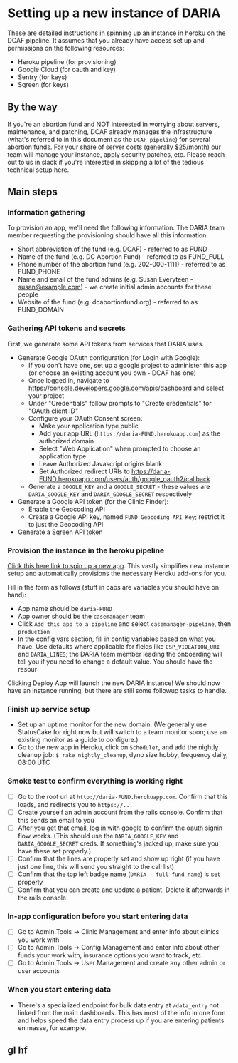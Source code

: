 # Setting up a new instance of DARIA

These are detailed instructions in spinning up an instance in heroku on the DCAF pipeline. It assumes that you already have access set up and permissions on the following resources:

* Heroku pipeline (for provisioning)
* Google Cloud (for oauth and key)
* Sentry (for keys)
* Sqreen (for keys)

## By the way

If you're an abortion fund and NOT interested in worrying about servers, maintenance, and patching, DCAF already manages the infrastructure (what's referred to in this document as the `DCAF pipeline`) for several abortion funds. For your share of server costs (generally $25/month) our team will manage your instance, apply security patches, etc. Please reach out to us in slack if you're interested in skipping a lot of the tedious technical setup here.

## Main steps

### Information gathering

To provision an app, we'll need the following information. The DARIA team member requesting the provisioning should have all this information.

* Short abbreviation of the fund (e.g. DCAF) - referred to as FUND
* Name of the fund (e.g. DC Abortion Fund) - referred to as FUND_FULL
* Phone number of the abortion fund (e.g. 202-000-1111) - referred to as FUND_PHONE
* Name and email of the fund admins (e.g. Susan Everyteen - susan@example.com) - we create initial admin accounts for these people
* Website of the fund (e.g. dcabortionfund.org) - referred to as FUND_DOMAIN

### Gathering API tokens and secrets

First, we generate some API tokens from services that DARIA uses.

* Generate Google OAuth configuration (for Login with Google):
  * If you don't have one, set up a google project to administer this app (or choose an existing account you own - DCAF has one)
  * Once logged in, navigate to https://console.developers.google.com/apis/dashboard and select your project
  * Under "Credentials" follow prompts to "Create credentials" for "OAuth client ID"
  * Configure your OAuth Consent screen:
    * Make your application type public
    * Add your app URL (`https://daria-FUND.herokuapp.com`) as the authorized domain
    * Select "Web Application" when prompted to choose an application type
    * Leave Authorized Javascript origins blank
    * Set Authorized redirect URIs to https://daria-FUND.herokuapp.com/users/auth/google_oauth2/callback
  * Generate a `GOOGLE_KEY` and a `GOOGLE_SECRET` - these values are `DARIA_GOOGLE_KEY` and `DARIA_GOOGLE_SECRET` respectively
* Generate a Google API token (for the Clinic Finder):
  * Enable the Geocoding API
  * Create a Google API key, named `FUND Geocoding API Key`; restrict it to just the Geocoding API
* Generate a [Sqreen](https://www.sqreen.io/) API token

### Provision the instance in the heroku pipeline

[Click this here link to spin up a new app](https://heroku.com/deploy?template=https://github.com/DCAFEngineering/dcaf_case_management). This vastly simplifies new instance setup and automatically provisions the necessary Heroku add-ons for you.

Fill in the form as follows (stuff in caps are variables you should have on hand):

* App name should be `daria-FUND`
* App owner should be the `casemanager` team
* Click `Add this app to a pipeline` and select `casemanager-pipeline`, then `production`
* In the config vars section, fill in config variables based on what you have. Use defaults where applicable for fields like `CSP_VIOLATION_URI` and `DARIA_LINES`; the DARIA team member leading the onboarding will tell you if you need to change a default value. You should have the resour

Clicking Deploy App will launch the new DARIA instance! We should now have an instance running, but there are still some followup tasks to handle.

### Finish up service setup

* Set up an uptime monitor for the new domain. (We generally use StatusCake for right now but will switch to a team monitor soon; use an existing monitor as a guide to configure.)
* Go to the new app in Heroku, click on `Scheduler`, and add the nightly cleanup job: `$ rake nightly_cleanup`, dyno size hobby, frequency daily, 08:00 UTC

### Smoke test to confirm everything is working right 

- [ ] Go to the root url at `http://daria-FUND.herokuapp.com`. Confirm that this loads, and redirects you to `https://...`
- [ ] Create yourself an admin account from the rails console. Confirm that this sends an email to you
- [ ] After you get that email, log in with google to confirm the oauth signin flow works. (This should use the `DARIA_GOOGLE_KEY` and `DARIA_GOOGLE_SECRET` creds. If something's jacked up, make sure you have these set properly.)
- [ ] Confirm that the lines are properly set and show up right (if you have just one line, this will send you straight to the call list)
- [ ] Confirm that the top left badge name (`DARIA - full fund name`) is set properly
- [ ] Confirm that you can create and update a patient. Delete it afterwards in the rails console

### In-app configuration before you start entering data

- [ ] Go to Admin Tools -> Clinic Management and enter info about clinics you work with
- [ ] Go to Admin Tools -> Config Management and enter info about other funds your work with, insurance options you want to track, etc.
- [ ] Go to Admin Tools -> User Management and create any other admin or user accounts

### When you start entering data

* There's a specialized endpoint for bulk data entry at `/data_entry` not linked from the main dashboards. This has most of the info in one form and helps speed the data entry process up if you are entering patients en masse, for example.

## gl hf
